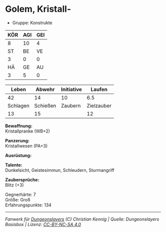 # Golem, Kristall-  
- Gruppe: Konstrukte  

| KÖR | AGI | GEI |  
| --- | --- | --- |  
| 8   | 10  | 4   |
| ST  | BE  | VE  |  
| 3   | 0   | 0   |
| HÄ  | GE  | AU  |  
| 3   | 5   | 0   |


| Leben    | Abwehr   | Initiative | Laufen     |
| -------- | -------- | ---------- | ---------- |
| 42       | 14       | 10         | 6.5        |
| Schlagen | Schießen | Zaubern    | Zielzauber |
| 13       | 15       |            | 12         |

**Bewaffnung:**  
Kristallpranke (WB+2)

**Panzerung:**  
Kristallwesen (PA+3)

**Ausrüstung:**  


**Talente:**  
Dunkelsicht, Geistesimmun, Schleudern, Sturmangriff

**Zaubersprüche:**  
Blitz (+3)

Gegnerhärte: 7  
Größe: Groß  
Erfahrungspunkte: 134  



___
*Fanwerk für [Dungeonslayers](https://www.dungeonslayers.net/) (C) Christian Kennig | Quelle: Dungeonslayers Basisbox | Lizenz: [CC-BY-NC-SA 4.0](https://creativecommons.org/licenses/by-nc-sa/4.0/deed.de)*